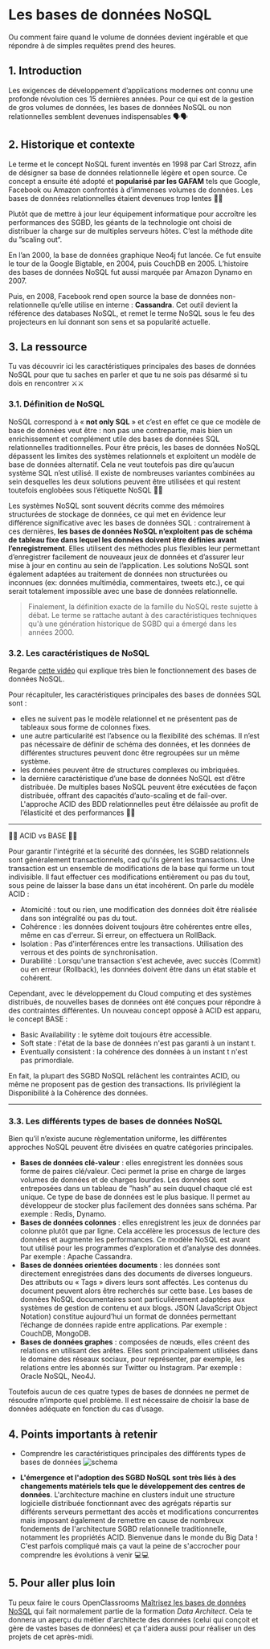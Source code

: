 # Les bases de données NoSQL

Ou comment faire quand le volume de données devient ingérable et que répondre à de simples requêtes prend des heures.

## 1. Introduction
Les exigences de développement d’applications modernes ont connu une profonde révolution ces 15 dernières années. Pour ce qui est de la gestion de gros volumes de données, les bases de données NoSQL ou non relationnelles semblent devenues indispensables 🗣🗣

## 2. Historique et contexte
Le terme et le concept NoSQL furent inventés en 1998 par Carl Strozz, afin de désigner sa base de données relationnelle légère et open source. Ce concept a ensuite été adopté et **popularisé par les GAFAM** tels que Google, Facebook ou Amazon confrontés à d’immenses volumes de données. Les bases de données relationnelles étaient devenues trop lentes 🐢🐢

Plutôt que de mettre à jour leur équipement informatique pour accroître les performances des SGBD, les géants de la technologie ont choisi de distribuer la charge sur de multiples serveurs hôtes. C’est la méthode dite du ”scaling out“. 

En l’an 2000, la base de données graphique Neo4j fut lancée. Ce fut ensuite le tour de la Google Bigtable, en 2004, puis CouchDB en 2005. L’histoire des bases de données NoSQL fut aussi marquée par Amazon Dynamo en 2007.

Puis, en 2008, Facebook rend open source la base de données non-relationnelle qu’elle utilise en interne : **Cassandra**. Cet outil devient la référence des databases NoSQL, et remet le terme NoSQL sous le feu des projecteurs en lui donnant son sens et sa popularité actuelle.

## 3. La ressource
Tu vas découvrir ici les caractéristiques principales des bases de données NoSQL pour que tu saches en parler et que tu ne sois pas désarmé si tu dois en rencontrer ⚔️⚔️

### 3.1. Définition de NoSQL

NoSQL correspond à « **not only SQL** » et c’est en effet ce que ce modèle de base de données veut être : non pas une contrepartie, mais bien un enrichissement et complément utile des bases de données SQL relationnelles traditionnelles. Pour être précis, les bases de données NoSQL dépassent les limites des systèmes relationnels et exploitent un modèle de base de données alternatif. Cela ne veut toutefois pas dire qu’aucun système SQL n’est utilisé. Il existe de nombreuses variantes combinées au sein desquelles les deux solutions peuvent être utilisées et qui restent toutefois englobées sous l’étiquette NoSQL 👐👐

Les systèmes NoSQL sont souvent décrits comme des mémoires structurées de stockage de données, ce qui met en évidence leur différence significative avec les bases de données SQL : contrairement à ces dernières, **les bases de données NoSQL n’exploitent pas de schéma de tableau fixe dans lequel les données doivent être définies avant l’enregistrement**. Elles utilisent des méthodes plus flexibles leur permettant d’enregistrer facilement de nouveaux jeux de données et d’assurer leur mise à jour en continu au sein de l’application. Les solutions NoSQL sont également adaptées au traitement de données non structurées ou inconnues (ex: données multimédia, commentaires, tweets etc.), ce qui serait totalement impossible avec une base de données relationnelle.

> Finalement, la définition exacte de la famille du NoSQL reste sujette à débat. Le terme se rattache autant à des caractéristiques techniques qu'à une génération historique de SGBD qui a émergé dans les années 2000. 

### 3.2. Les caractéristiques de NoSQL
Regarde [cette vidéo](https://youtu.be/0buKQHokLK8) qui explique très bien le fonctionnement des bases de données NoSQL.

Pour récapituler, les caractéristiques principales des bases de données SQL sont : 
- elles ne suivent pas le modèle relationnel et ne présentent pas de tableaux sous forme de colonnes fixes.
- une autre particularité est l’absence ou la flexibilité des schémas. Il n’est pas nécessaire de définir de schéma des données, et les données de différentes structures peuvent donc être regroupées sur un même système.
- les données peuvent être de structures complexes ou imbriquées. 
- la dernière caractéristique d’une base de données NoSQL est d’être distribuée. De multiples bases NoSQL peuvent être exécutées de façon distribuée, offrant des capacités d’auto-scaling et de fail-over. L'approche ACID des BDD relationnelles peut être délaissée au profit de l’élasticité et des performances 🔆🔆

___

👾👾 ACID vs BASE 👾👾

Pour garantir l'intégrité et la sécurité des données, les SGBD relationnels sont généralement transactionnels, cad qu'ils gèrent les transactions. Une transaction est un ensemble de modifications de la base qui forme un tout indivisible. Il faut effectuer ces modifications entièrement ou pas du tout, sous peine de laisser la base dans un état incohérent. On parle du modèle ACID :
- Atomicité : tout ou rien, une modification des données doit être réalisée dans son intégralité ou pas du tout.
- Cohérence : les données doivent toujours être cohérentes entre elles, même en cas d'erreur. Si erreur, on effectuera un RollBack.
- Isolation : Pas d'interférences entre les transactions. Utilisation des verrous et des points de synchronisation.
- Durabilité : Lorsqu'une transaction s'est achevée, avec succès (Commit) ou en erreur (Rollback), les données doivent être dans un état stable et cohérent.

Cependant, avec le développement du Cloud computing et des systèmes distribués, de nouvelles bases de données ont été conçues pour répondre à des contraintes différentes.
Un nouveau concept opposé à ACID est apparu, le concept BASE :
- Basic Availability : le sytème doit toujours être accessible.
- Soft state : l'état de la base de données n'est pas garanti à un instant t.
- Eventually consistent : la cohérence des données à un instant t n'est pas primordiale.

En fait, la plupart des SGBD NoSQL relâchent les contraintes ACID, ou même ne proposent pas de gestion des transactions. Ils privilégient la Disponibilité à la Cohérence des données. 

___


### 3.3. Les différents types de bases de données NoSQL
Bien qu’il n’existe aucune règlementation uniforme, les différentes approches NoSQL peuvent être divisées en quatre catégories principales. 

- **Bases de données clé-valeur** : elles enregistrent les données sous forme de paires clé/valeur. Ceci permet la prise en charge de larges volumes de données et de charges lourdes. Les données sont entreposées dans un tableau de ”hash” au sein duquel chaque clé est unique. Ce type de base de données est le plus basique. Il permet au développeur de stocker plus facilement des données sans schéma. Par exemple : Redis, Dynamo.
- **Bases de données colonnes** : elles enregistrent les jeux de données par colonne plutôt que par ligne. Cela accélère les processus de lecture des données et augmente les performances. Ce modèle NoSQL est avant tout utilisé pour les programmes d’exploration et d’analyse des données. Par exemple : Apache Cassandra.
- **Bases de données orientées documents** : les données sont directement enregistrées dans des documents de diverses longueurs. Des attributs ou « Tags » divers leurs sont affectés. Les contenus du document peuvent alors être recherchés sur cette base. Les bases de données NoSQL documentaires sont particulièrement adaptées aux systèmes de gestion de contenu et aux blogs. JSON (JavaScript Object Notation) constitue aujourd’hui un format de données permettant l’échange de données rapide entre applications. Par exemple : CouchDB, MongoDB.
- **Bases de données graphes** : composées de nœuds, elles créent des relations en utilisant des arêtes. Elles sont principalement utilisées dans le domaine des réseaux sociaux, pour représenter, par exemple, les relations entre les abonnés sur Twitter ou Instagram. Par exemple : Oracle NoSQL, Neo4J.

Toutefois aucun de ces quatre types de bases de données ne permet de résoudre n’importe quel problème. Il est nécessaire de choisir la base de données adéquate en fonction du cas d’usage.


## 4. Points importants à retenir
- Comprendre les caractéristiques principales des différents types de bases de données
![schema](https://eadn-wc03-4064062.nxedge.io/cdn/wp-content/uploads/2020/12/asesoftware-sql-nosql.png)

- **L'émergence et l'adoption des SGBD NoSQL sont très liés à des changements matériels tels que le développement des centres de données**. L'architecture machine en clusters induit une structure logicielle distribuée fonctionnant avec des agrégats répartis sur différents serveurs permettant des accès et modifications concurrentes mais imposant également de remettre en cause de nombreux fondements de l'architecture SGBD relationnelle traditionnelle, notamment les propriétés ACID. Bienvenue dans le monde du Big Data ! C'est parfois compliqué mais ça vaut la peine de s'accrocher pour comprendre les évolutions à venir 💻💻


## 5. Pour aller plus loin
Tu peux faire le cours OpenClassrooms [Maîtrisez les bases de données NoSQL](https://openclassrooms.com/fr/courses/4462426-maitrisez-les-bases-de-donnees-nosql) qui fait normalement partie de la formation *Data Architect*. Cela te donnera un aperçu du métier d'architecte des données (celui qui conçoit et gère de vastes bases de données) et ça t'aidera aussi pour réaliser un des projets de cet après-midi.

